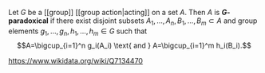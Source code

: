 Let $G$ be a [[group]] [[group action|acting]] on a set $A$. Then $A$ is **$G$-paradoxical** if there exist disjoint subsets $A_1,\dots, A_n, B_1,\dots, B_m\subset A$ and group elements $g_1,\dots,g_n,h_1,\dots,h_m\in G$ such that $$A=\bigcup_{i=1}^n g_i(A_i) \text{ and } A=\bigcup_{i=1}^m h_i(B_i).$$

https://www.wikidata.org/wiki/Q7134470